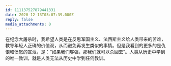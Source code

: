 ```yaml
---
id: 111137527879441331
date: 2020-12-13T03:07:39.000Z
reply: false
media_attachments: 0
---
```


在纪念大屠杀时，我希望人类是在反思军国主义、法西斯主义给人类带来的苦难，教导年轻人正确的价值观，从而避免再发生类似的事情。但是我看到的更多的是仇恨和愤怒的宣泄，是：“如果我们够强，那我们就可以杀回去”。人类从历史中学到的唯一教训，就是人类无法从历史中学到任何教训。

